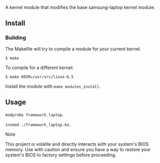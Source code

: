 A kernel module that modifies the base samsung-laptop kernel module.

## Install

### Building

The Makefile will try to compile a module for your current kernel.

```console
$ make
```

To compile for a different kernel:

```console
$ make KDIR=/usr/src/linux-6.5
```

Install the module with `make modules_install`.

## Usage

`modprobe framework_laptop`. 
 
`insmod ./framework_laptop.ko`.

> [!NOTE]
> This project is volatile and directly interacts with your system's BIOS memory. Use with caution and ensure you have a way to restore your system's BIOS to factory settings before proceeding.
